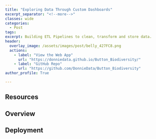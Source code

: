 ```yaml
---
title: "Exploring Data Through Custom Dashboards"
excerpt_separator: "<!--more-->" 
classes: wide
categories:
  - Post
tags:
excerpt: Building ETL Pipelines to clean, transform and store data. 
header:
  overlay_image: /assets/images/post/belly_427FC8.png
  actions:
    - label: "View the Web App" 
      url: "https://donniedata.github.io/Button_Biodiversity/"
    - label: "GitHub Repo"
      url: "https://github.com/DonnieData/Button_Biodiversity"
author_profile: True 

---
```


## Resources 


## Overview 


## Deployment 


